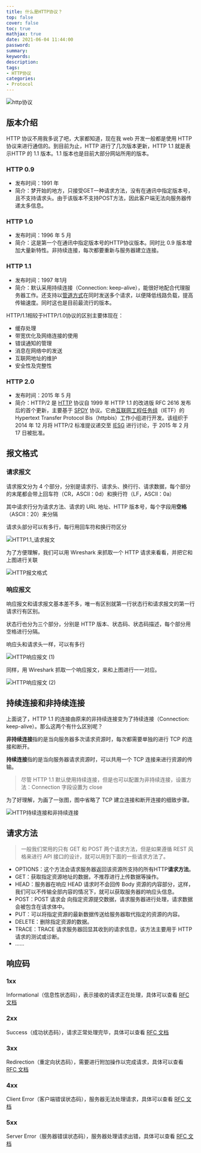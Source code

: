 ```yaml
---
title: 什么是HTTP协议？
top: false
cover: false
toc: true
mathjax: true
date: 2021-06-04 11:44:00
password:
summary:
keywords:
description:
tags:
- HTTP协议
categories:
- Protocol
---
```


![http协议](https://cdn.jsdelivr.net/gh/greycodee/images@main/images/2021/10/08/jdFFPmbCNQCyhttp%E5%8D%8F%E8%AE%AE.png)

## 版本介绍

HTTP 协议不用我多说了吧，大家都知道，现在我 web 开发一般都是使用 HTTP 协议来进行通信的。到目前为止，HTTP 进行了几次版本更新，HTTP 1.1 就是表示HTTP 的 1.1 版本。1.1 版本也是目前大部分网站所用的版本。

### HTTP 0.9

- 发布时间：1991 年
- 简介：梦开始的地方，只接受GET一种请求方法，没有在通讯中指定版本号，且不支持请求头。由于该版本不支持POST方法，因此客户端无法向服务器传递太多信息。

### HTTP 1.0

- 发布时间：1996 年 5 月
- 简介：这是第一个在通讯中指定版本号的HTTP协议版本。同时比 0.9 版本增加大量新特性。非持续连接，每次都要重新与服务器建立连接。

### HTTP 1.1

- 发布时间：1997 年1月
- 简介：默认采用持续连接（Connection: keep-alive），能很好地配合代理服务器工作。还支持以[管道方式](https://zh.wikipedia.org/wiki/HTTP管线化)在同时发送多个请求，以便降低线路负载，提高传输速度。同时这也是目前最流行的版本。

HTTP/1.1相较于HTTP/1.0协议的区别主要体现在：

- 缓存处理
- 带宽优化及网络连接的使用
- 错误通知的管理
- 消息在网络中的发送
- 互联网地址的维护
- 安全性及完整性

### HTTP 2.0

- 发布时间：2015 年 5 月
- 简介：HTTP/2 是 [HTTP](https://zh.wikipedia.org/wiki/HTTP) 协议自 1999 年 HTTP 1.1 的改进版 RFC 2616 发布后的首个更新，主要基于 [SPDY](https://zh.wikipedia.org/wiki/SPDY) 协议。它由[互联网工程任务组](https://zh.wikipedia.org/wiki/互联网工程任务组)（IETF）的Hypertext Transfer Protocol Bis（httpbis）工作小组进行开发。该组织于 2014 年 12 月将 HTTP/2 标准提议递交至 [IESG](https://zh.wikipedia.org/w/index.php?title=IESG&action=edit&redlink=1) 进行讨论，于 2015 年 2 月 17 日被批准。

## 报文格式

### 请求报文

请求报文分为 4 个部分，分别是请求行、请求头、换行行、请求数据，每个部分的末尾都会带上回车符（CR，ASCII：0d）和换行符（LF，ASCII：0a）

其中请求行分为请求方法、请求的 URL 地址、HTTP 版本号，每个字段用**空格**（ASCII：20）来分隔

请求头部分可以有多行，每行用回车符和换行符区分

![HTTP1.1_请求报文](https://cdn.jsdelivr.net/gh/greycodee/images@main/images/2021/10/08/dmhMuYZ.png)

为了方便理解，我们可以用 Wireshark 来抓取一个 HTTP 请求来看看，并把它和上图进行关联

![HTTP报文格式](https://cdn.jsdelivr.net/gh/greycodee/images@main/images/2021/10/08/KziYgTc.png)

### 响应报文

响应报文和请求报文基本差不多，唯一有区别就第一行状态行和请求报文的第一行请求行有区别。

状态行也分为三个部分，分别是 HTTP 版本、状态码、状态码描述，每个部分用空格进行分隔。

响应头和请求头一样，可以有多行

![HTTP响应报文 (1)](https://cdn.jsdelivr.net/gh/greycodee/images@main/images/2021/10/08/TIHv2ArvWDqDHTTP%E5%93%8D%E5%BA%94%E6%8A%A5%E6%96%87%20(1).jpg)

同样，用 Wireshark 抓取一个响应报文，来和上图进行一一对应。


![HTTP响应报文 (2)](https://cdn.jsdelivr.net/gh/greycodee/images@main/images/2021/10/08/QP0vZ8wcnVZnHTTP%E5%93%8D%E5%BA%94%E6%8A%A5%E6%96%87%20(2).png)

## 持续连接和非持续连接

上面说了，HTTP 1.1 的连接由原来的非持续连接变为了持续连接（Connection: keep-alive）。那么这两个有什么区别呢？

**非持续连接**指的是当向服务器多次请求资源时，每次都需要单独的进行 TCP 的连接和断开。

**持续连接**指的是当向服务器请求资源时，可以共用一个 TCP 连接来进行资源的传输。

> 尽管 HTTP 1.1 默认使用持续连接，但是也可以配置为非持续连接，设置方法：Connection 字段设置为 close

为了好理解，为画了一张图，图中省略了 TCP 建立连接和断开连接的细致步骤。

![HTTP持续连接和非持续连接](https://cdn.jsdelivr.net/gh/greycodee/images@main/images/2021/10/08/BmuEgd8fnYPUHTTP%E6%8C%81%E7%BB%AD%E8%BF%9E%E6%8E%A5%E5%92%8C%E9%9D%9E%E6%8C%81%E7%BB%AD%E8%BF%9E%E6%8E%A5.jpg)

## 请求方法

> 一般我们常用的只有 GET 和 POST 两个请求方法，但是如果遵循 REST 风格来进行 API 接口的设计，就可以用到下面的一些请求方法了。

- OPTIONS：这个方法会请求服务器返回该资源所支持的所有HTTP**请求方法**。
- GET：获取指定资源地址的数据，不推荐进行上传数据等操作。
- HEAD：服务器在响应 HEAD 请求时不会回传 Body 资源的内容部分，这样，我们可以不传输全部内容的情况下，就可以获取服务器的响应头信息。
- POST：POST 请求会 向指定资源提交数据，请求服务器进行处理，请求数据会被包含在请求体中。
- PUT：可以将指定资源的最新数据传送给服务器取代指定的资源的内容。
- DELETE：删除指定资源的数据。
- TRACE：TRACE 请求服务器回显其收到的请求信息，该方法主要用于 HTTP 请求的测试或诊断。
- ......

## 响应码

### 1xx

Informational（信息性状态码），表示接收的请求正在处理，具体可以查看 [RFC 文档](https://datatracker.ietf.org/doc/html/rfc2616#page-57)

### 2xx

Success（成功状态码），请求正常处理完毕，具体可以查看 [RFC 文档](https://datatracker.ietf.org/doc/html/rfc2616#page-58)

### 3xx

Redirection（重定向状态码），需要进行附加操作以完成请求，具体可以查看 [RFC 文档](https://datatracker.ietf.org/doc/html/rfc2616#page-61)

### 4xx

Client Error（客户端错误状态码），服务器无法处理请求，具体可以查看 [RFC 文档](https://datatracker.ietf.org/doc/html/rfc2616#page-65)

### 5xx

Server Error（服务器错误状态码），服务器处理请求出错，具体可以查看 [RFC 文档](https://datatracker.ietf.org/doc/html/rfc2616#page-70)